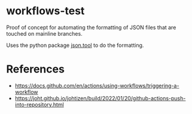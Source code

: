 # workflows-test

Proof of concept for automating the formatting of JSON files that are touched on mainline branches.

Uses the python package [json.tool](https://github.com/python/cpython/blob/main/Lib/json/tool.py) to do the formatting.

# References
- https://docs.github.com/en/actions/using-workflows/triggering-a-workflow
- https://joht.github.io/johtizen/build/2022/01/20/github-actions-push-into-repository.html
